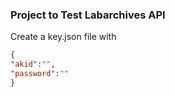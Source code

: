 ### Project to Test Labarchives API

Create a key.json file with

```json
{
"akid":"",
"password":""
}
```
